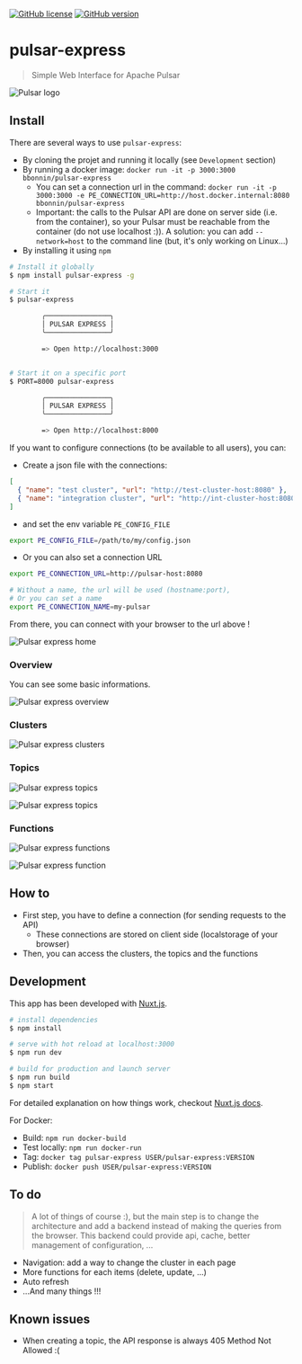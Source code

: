 [![GitHub license](https://img.shields.io/badge/license-apache2-blue.svg)](https://github.com/bbonnin/pulsar-express/blob/master/LICENSE)
[![GitHub version](https://img.shields.io/badge/dynamic/json.svg?color=green&label=version&query=version&url=https://raw.githubusercontent.com/bbonnin/pulsar-express/master/package.json)](https://github.com/bbonnin/pulsar-express/releases)


# pulsar-express

> Simple Web Interface for Apache Pulsar

![Pulsar logo](docs/pulsar.png)


## Install

There are several ways to use `pulsar-express`:
* By cloning the projet and running it locally (see `Development` section)
* By running a docker image: `docker run -it -p 3000:3000 bbonnin/pulsar-express`
  * You can set a connection url in the command: `docker run -it -p 3000:3000 -e PE_CONNECTION_URL=http://host.docker.internal:8080 bbonnin/pulsar-express`
  * Important: the calls to the Pulsar API are done on server side (i.e. from the container), so your Pulsar must be reachable from the container (do not use localhost :)). A solution: you can add `--network=host` to the command line (but, it's only working on Linux...)
* By installing it using `npm`
```bash
# Install it globally
$ npm install pulsar-express -g

# Start it
$ pulsar-express

        ╭────────────────╮
        │ PULSAR EXPRESS │
        ╰────────────────╯

        => Open http://localhost:3000


# Start it on a specific port
$ PORT=8000 pulsar-express

        ╭────────────────╮
        │ PULSAR EXPRESS │
        ╰────────────────╯

        => Open http://localhost:8000

```

If you want to configure connections (to be available to all users), you can:
* Create a json file with the connections:
```json
[
  { "name": "test cluster", "url": "http://test-cluster-host:8080" },
  { "name": "integration cluster", "url": "http://int-cluster-host:8080" }
]
```
* and set the env variable `PE_CONFIG_FILE`
```bash
export PE_CONFIG_FILE=/path/to/my/config.json
```
* Or you can also set a connection URL
```bash
export PE_CONNECTION_URL=http://pulsar-host:8080

# Without a name, the url will be used (hostname:port),
# Or you can set a name
export PE_CONNECTION_NAME=my-pulsar
```

From there, you can connect with your browser to the url above !

![Pulsar express home](docs/home.png)


### Overview

You can see some basic informations.

![Pulsar express overview](docs/overview.png)


### Clusters

![Pulsar express clusters](docs/clusters.png)

### Topics

![Pulsar express topics](docs/topics.png)

![Pulsar express topics](docs/topic.png)

### Functions

![Pulsar express functions](docs/functions.png)

![Pulsar express function](docs/function.png)


## How to

* First step, you have to define a connection (for sending requests to the API)
  * These connections are stored on client side (localstorage of your browser)
* Then, you can access the clusters, the topics and the functions

## Development

This app has been developed with [Nuxt.js](https://nuxtjs.org).

``` bash
# install dependencies
$ npm install

# serve with hot reload at localhost:3000
$ npm run dev

# build for production and launch server
$ npm run build
$ npm start
```

For detailed explanation on how things work, checkout [Nuxt.js docs](https://nuxtjs.org).

For Docker:
* Build: `npm run docker-build`
* Test locally: `npm run docker-run`
* Tag: `docker tag pulsar-express USER/pulsar-express:VERSION`
* Publish: `docker push USER/pulsar-express:VERSION`


## To do

> A lot of things of course :), but the main step is to change the architecture and add a backend instead of making the queries from the browser. This backend could provide api, cache, better management of configuration, ...

* Navigation: add a way to change the cluster in each page
* More functions for each items (delete, update, ...)
* Auto refresh
* ...And many things !!!



## Known issues

* When creating a topic, the API response is always 405 Method Not Allowed :(
